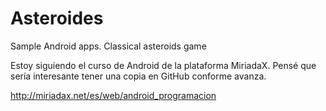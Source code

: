 Asteroides
==========

Sample Android apps. Classical asteroids game

Estoy siguiendo el curso de Android de la plataforma MiriadaX. Pensé que sería interesante tener una copia en GitHub conforme avanza.

http://miriadax.net/es/web/android_programacion
